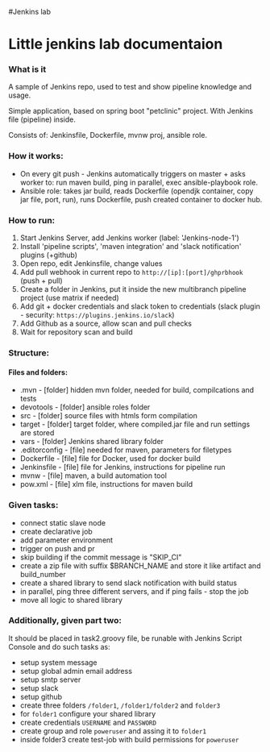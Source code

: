 #Jenkins lab

<h1>Little jenkins lab documentaion</h1>

<h3>What is it</h3>

A sample of Jenkins repo, used to test and show pipeline knowledge and usage. 

Simple application, based on spring boot "petclinic" project. With Jenkins file (pipeline) inside. 

Consists of: Jenkinsfile, Dockerfile, mvnw proj, ansible role.

<h3>How it works:</h3>

  * On every git push - Jenkins automatically triggers on master + asks worker to: run maven build, ping in parallel, exec ansible-playbook role.
  * Ansible role: takes jar build, reads Dockerfile (opendjk container, copy jar file, port, run), runs Dockerfile, push created container to docker hub.

<h3>How to run:</h3>

  1) Start Jenkins Server, add Jenkins worker (label: 'Jenkins-node-1')
  2) Install 'pipeline scripts', 'maven integration' and 'slack notification' plugins (+github)
  3) Open repo, edit Jenkinsfile, change values
  4) Add pull webhook in current repo to `http://[ip]:[port]/ghprbhook` (push + pull)
  5) Create a folder in Jenkins, put it inside the new multibranch pipeline project (use matrix if needed)
  6) Add git + docker credentials and slack token to credentials (slack plugin - security: `https://plugins.jenkins.io/slack`) 
  7) Add Github as a source, allow scan and pull checks
  8) Wait for repository scan and build

<h3>Structure:</h3>

  <h4>Files and folders:</h4>

  * .mvn - [folder] hidden mvn folder, needed for build, compilcations and tests
  * devotools - [folder] ansible roles folder
  * src - [folder] source files with htmls form compilation
  * target - [folder] target folder, where compiled.jar file and run settings are stored
  * vars - [folder] Jenkins shared library folder
  * .editorconfig - [file] needed for maven, parameters for filetypes
  * Dockerfile - [file] file for Docker, used for docker build
  * Jenkinsfile - [file] file for Jenkins, instructions for pipeline run
  * mvnw - [file] maven, a build automation tool
  * pow.xml - [file] xlm file, instructions for maven build

<h3>Given tasks:</h3>

  * connect static slave node
  * create declarative job
  * add parameter environment
  * trigger on push and pr
  * skip building if the commit message is "SKIP_CI"
  * create a zip file with suffix $BRANCH_NAME and store it like artifact and build_number
  * create a shared library to send slack notification with build status
  * in parallel, ping three different servers, and if ping fails - stop the job
  * move all logic to shared library

<h3>Additionally, given part two:</h3>

It should be placed in task2.groovy file, be runable with Jenkins Script Console and do such tasks as:

  * setup system message
  * setup global admin email address
  * setup smtp server
  * setup slack
  * setup github
  * create three folders `/folder1`, `/folder1/folder2` and `folder3`
  * for `folder1` configure your shared library
  * create credentials `USERNAME` and `PASSWORD`
  * create group and role `poweruser` and assing it to `folder1`
  * inside folder3 create test-job with build permissions for `poweruser`
